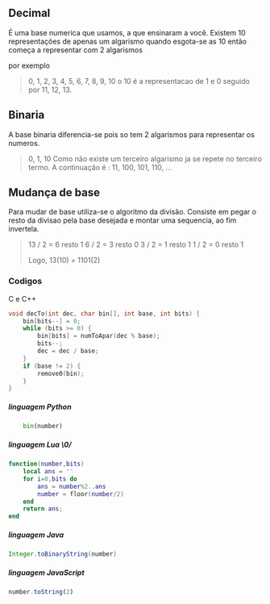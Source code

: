 ## Decimal
É uma base numerica que usamos, a que ensinaram a você.
Existem 10 representações de apenas um algarismo quando esgota-se as 10 então começa a representar com 2 algarismos

por exemplo
> 0, 1, 2, 3, 4, 5, 6, 7, 8, 9, 10
o 10 é a representacao de 1 e 0 seguido por 11, 12, 13.

## Binaria
A base binaria  diferencia-se pois so tem 2 algarismos para representar os numeros.
> 0, 1, 10
Como não existe um terceiro algarismo ja se repete no terceiro termo. A continuação é :
> 11, 100, 101, 110, ...

## Mudança de base
Para mudar de base utiliza-se o algoritmo da divisão. Consiste em pegar o resto da divisao pela base desejada e montar uma sequencia, ao fim invertela.
> 13 / 2 = 6     resto 1
> 6  / 2 = 3     resto 0
> 3  / 2 = 1     resto 1
> 1  / 2 = 0     resto 1
> 
> Logo, 13(10) = 1101(2)

### Codigos
C e C++
```C
void decTo(int dec, char bin[], int base, int bits) {
    bin[bits--] = 0;
    while (bits >= 0) {
        bin[bits] = numToApar(dec % base);
        bits--;
        dec = dec / base;
    }
    if (base != 2) {
        remove0(bin);
    }
}
```



##### linguagem Python
```Python
	bin(number)
```
##### linguagem Lua \0/
```lua
function(number,bits)
	local ans = ''
	for i=0,bits do
		ans = number%2..ans
		number = floor(number/2)
	end
	return ans;
end
```
##### linguagem Java
```Java
Integer.toBinaryString(number)
```
##### linguagem JavaScript
```javaScript
number.toString(2)
```
